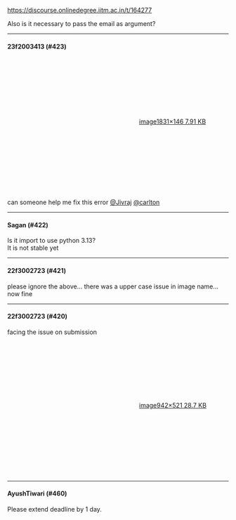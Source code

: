 https://discourse.onlinedegree.iitm.ac.in/t/164277

Also is it necessary to pass the email as argument?</p><hr>

<h4>23f2003413 (#423)</h4>
<p><div class="lightbox-wrapper"><a class="lightbox" data-download-href="/uploads/short-url/uzReAwAPsgAOBKSrr4jwARzOkLg.png?dl=1" href="https://europe1.discourse-cdn.com/flex013/uploads/iitm/original/3X/d/6/d64ee81798b48ccad186d5051823d3f565424bc2.png" rel="noopener nofollow ugc" title="image"><div class="meta"><svg aria-hidden="true" class="fa d-icon d-icon-far-image svg-icon"><use href="#far-image"></use></svg><span class="filename">image</span><span class="informations">1831×146 7.91 KB</span><svg aria-hidden="true" class="fa d-icon d-icon-discourse-expand svg-icon"><use href="#discourse-expand"></use></svg></div></a></div><br/>
can someone help me fix this error <a class="mention" href="/u/jivraj">@Jivraj</a> <a class="mention" href="/u/carlton">@carlton</a></p><hr>

<h4>Sagan (#422)</h4>
<p>Is it import to use python 3.13?<br/>
It is not stable yet</p><hr>

<h4>22f3002723 (#421)</h4>
<p>please ignore the above… there was a upper case issue  in image name… now fine</p><hr>

<h4>22f3002723 (#420)</h4>
<p>facing the issue on submission<br/>
<div class="lightbox-wrapper"><a class="lightbox" data-download-href="/uploads/short-url/jEwu0RbXwJSFn5jXec9n8gXzJWW.png?dl=1" href="https://europe1.discourse-cdn.com/flex013/uploads/iitm/original/3X/8/9/89bdffb424290fa15cf3f07c367b81fac5898b12.png" rel="noopener nofollow ugc" title="image"><div class="meta"><svg aria-hidden="true" class="fa d-icon d-icon-far-image svg-icon"><use href="#far-image"></use></svg><span class="filename">image</span><span class="informations">942×521 28.7 KB</span><svg aria-hidden="true" class="fa d-icon d-icon-discourse-expand svg-icon"><use href="#discourse-expand"></use></svg></div></a></div></p><hr>

<h4>AyushTiwari (#460)</h4>
<p>Please extend deadline by 1 day.